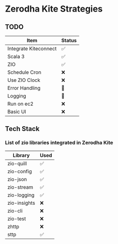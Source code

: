 # Zerodha Kite Strategies

## TODO

| Item                  | Status |
|-----------------------|--------|
| Integrate Kiteconnect | ✅      |
| Scala 3               | ✅      |
| ZIO                   | ✅      |
| Schedule Cron         | ❌      |
| Use ZIO Clock         | ❌      |
| Error Handling        | 🚧     |
| Logging               | 🚧     |
| Run on ec2            | ❌      |
| Basic UI              | ❌      |


## Tech Stack

### List of zio libraries integrated in Zerodha Kite

| Library      | Used |
|--------------|------|
| zio-quill    | ✅    |
| zio-config   | ✅    |
| zio-json     | ✅    |
| zio-stream   | ✅    |
| zio-logging  | ✅    |
| zio-insights | ❌    |
| zio-cli      | ❌    |
| zio-test     | ❌    |
| zhttp        | ❌    |
| sttp         | ✅    |
